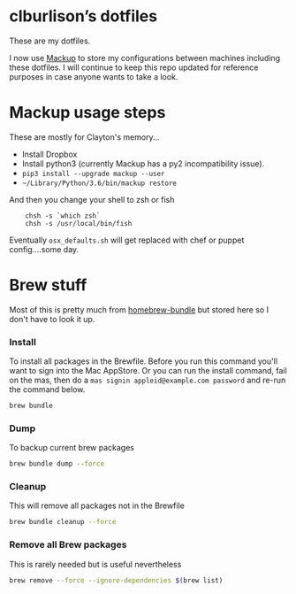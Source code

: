 # clburlison’s dotfiles

These are my dotfiles.

I now use [Mackup](https://github.com/lra/mackup) to store my configurations between machines including these dotfiles. I will continue to keep this repo updated for reference purposes in case anyone wants to take a look.


# Mackup usage steps
These are mostly for Clayton's memory...
* Install Dropbox
* Install python3 (currently Mackup has a py2 incompatibility issue).
* `pip3 install --upgrade mackup --user`
* `~/Library/Python/3.6/bin/mackup restore`

And then you change your shell to zsh or fish

		chsh -s `which zsh`
		chsh -s /usr/local/bin/fish

Eventually `osx_defaults.sh` will get replaced with chef or puppet config....some day.


# Brew stuff
Most of this is pretty much from [homebrew-bundle](https://github.com/Homebrew/homebrew-bundle) but stored here so I don't have to look it up.

### Install
To install all packages in the Brewfile. Before you run this command you'll want to sign into the Mac AppStore. Or you can run the install command, fail on the mas, then do a `mas signin appleid@example.com password` and re-run the command below.
```bash
brew bundle
```


### Dump
To backup current brew packages
```bash
brew bundle dump --force
```

### Cleanup
This will remove all packages not in the Brewfile
```bash
brew bundle cleanup --force
```

### Remove all Brew packages
This is rarely needed but is useful nevertheless
```bash
brew remove --force --ignore-dependencies $(brew list)
```
